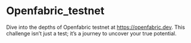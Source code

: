 # Openfabric_testnet
Dive into the depths of Openfabric testnet at https://openfabric.dev. This challenge isn’t just a test; it’s a journey to uncover your true potential.
